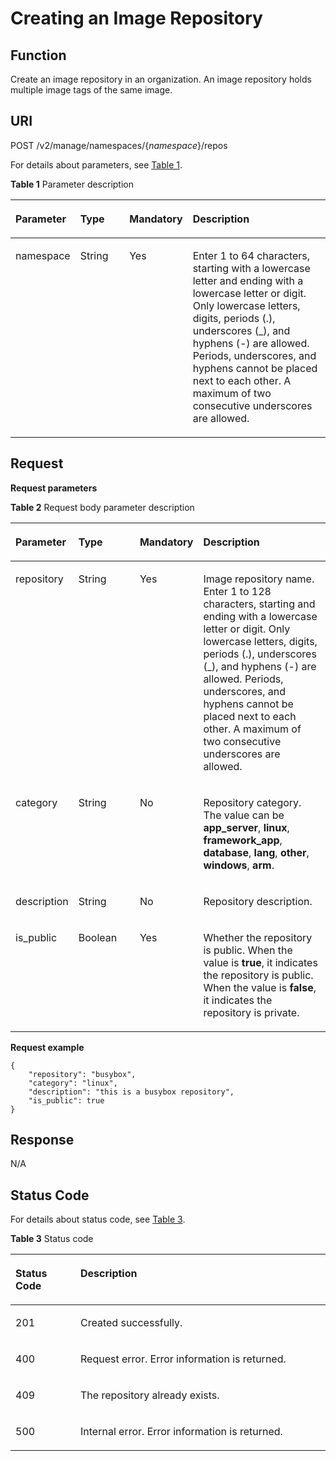 # Creating an Image Repository<a name="EN-US_TOPIC_0198655138"></a>

## Function<a name="section14905762191056"></a>

Create an image repository in an organization. An image repository holds multiple image tags of the same image.

## URI<a name="section10482810165331"></a>

POST /v2/manage/namespaces/\{_namespace_\}/repos

For details about parameters, see  [Table 1](#table155961192716).

**Table  1**  Parameter description

<a name="table155961192716"></a>
<table><thead align="left"><tr id="row66016114276"><th class="cellrowborder" valign="top" width="18.828117188281173%" id="mcps1.2.5.1.1"><p id="p1969191112717"><a name="p1969191112717"></a><a name="p1969191112717"></a>Parameter</p>
</th>
<th class="cellrowborder" valign="top" width="15.868413158684133%" id="mcps1.2.5.1.2"><p id="p14796031194218"><a name="p14796031194218"></a><a name="p14796031194218"></a>Type</p>
</th>
<th class="cellrowborder" valign="top" width="19.96800319968003%" id="mcps1.2.5.1.3"><p id="p1311119571031"><a name="p1311119571031"></a><a name="p1311119571031"></a>Mandatory</p>
</th>
<th class="cellrowborder" valign="top" width="45.33546645335467%" id="mcps1.2.5.1.4"><p id="p20214193316271"><a name="p20214193316271"></a><a name="p20214193316271"></a>Description</p>
</th>
</tr>
</thead>
<tbody><tr id="row12601115273"><td class="cellrowborder" valign="top" width="18.828117188281173%" headers="mcps1.2.5.1.1 "><p id="p8692191132719"><a name="p8692191132719"></a><a name="p8692191132719"></a>namespace</p>
</td>
<td class="cellrowborder" valign="top" width="15.868413158684133%" headers="mcps1.2.5.1.2 "><p id="p48011931194218"><a name="p48011931194218"></a><a name="p48011931194218"></a>String</p>
</td>
<td class="cellrowborder" valign="top" width="19.96800319968003%" headers="mcps1.2.5.1.3 "><p id="p1611814571310"><a name="p1611814571310"></a><a name="p1611814571310"></a>Yes</p>
</td>
<td class="cellrowborder" valign="top" width="45.33546645335467%" headers="mcps1.2.5.1.4 "><p id="p76671718914"><a name="p76671718914"></a><a name="p76671718914"></a>Enter 1 to 64 characters, starting with a lowercase letter and ending with a lowercase letter or digit. Only lowercase letters, digits, periods (.), underscores (_), and hyphens (-) are allowed. Periods, underscores, and hyphens cannot be placed next to each other. A maximum of two consecutive underscores are allowed.</p>
</td>
</tr>
</tbody>
</table>

## Request<a name="section3270966102931"></a>

**Request parameters**

**Table  2**  Request body parameter description

<a name="table11376833191926"></a>
<table><thead align="left"><tr id="row52628819191926"><th class="cellrowborder" valign="top" width="16.61%" id="mcps1.2.5.1.1"><p id="p35075914191926"><a name="p35075914191926"></a><a name="p35075914191926"></a>Parameter</p>
</th>
<th class="cellrowborder" valign="top" width="20.53%" id="mcps1.2.5.1.2"><p id="p15022419437"><a name="p15022419437"></a><a name="p15022419437"></a>Type</p>
</th>
<th class="cellrowborder" valign="top" width="19.38%" id="mcps1.2.5.1.3"><p id="p1450315424313"><a name="p1450315424313"></a><a name="p1450315424313"></a>Mandatory</p>
</th>
<th class="cellrowborder" valign="top" width="43.480000000000004%" id="mcps1.2.5.1.4"><p id="p8799102517581"><a name="p8799102517581"></a><a name="p8799102517581"></a>Description</p>
</th>
</tr>
</thead>
<tbody><tr id="row62468224193942"><td class="cellrowborder" valign="top" width="16.61%" headers="mcps1.2.5.1.1 "><p id="p26761358193942"><a name="p26761358193942"></a><a name="p26761358193942"></a>repository</p>
</td>
<td class="cellrowborder" valign="top" width="20.53%" headers="mcps1.2.5.1.2 "><p id="p105058419438"><a name="p105058419438"></a><a name="p105058419438"></a>String</p>
</td>
<td class="cellrowborder" valign="top" width="19.38%" headers="mcps1.2.5.1.3 "><p id="p10507114164313"><a name="p10507114164313"></a><a name="p10507114164313"></a>Yes</p>
</td>
<td class="cellrowborder" valign="top" width="43.480000000000004%" headers="mcps1.2.5.1.4 "><p id="p5626157663"><a name="p5626157663"></a><a name="p5626157663"></a>Image repository name. Enter 1 to 128 characters, starting and ending with a lowercase letter or digit. Only lowercase letters, digits, periods (.), underscores (_), and hyphens (-) are allowed. Periods, underscores, and hyphens cannot be placed next to each other. A maximum of two consecutive underscores are allowed.</p>
</td>
</tr>
<tr id="row51617974191926"><td class="cellrowborder" valign="top" width="16.61%" headers="mcps1.2.5.1.1 "><p id="p20306355191926"><a name="p20306355191926"></a><a name="p20306355191926"></a>category</p>
</td>
<td class="cellrowborder" valign="top" width="20.53%" headers="mcps1.2.5.1.2 "><p id="p2351162432"><a name="p2351162432"></a><a name="p2351162432"></a>String</p>
</td>
<td class="cellrowborder" valign="top" width="19.38%" headers="mcps1.2.5.1.3 "><p id="p81732214106"><a name="p81732214106"></a><a name="p81732214106"></a>No</p>
</td>
<td class="cellrowborder" valign="top" width="43.480000000000004%" headers="mcps1.2.5.1.4 "><p id="p14154153317228"><a name="p14154153317228"></a><a name="p14154153317228"></a>Repository category. The value can be <strong id="b118675141534"><a name="b118675141534"></a><a name="b118675141534"></a>app_server</strong>, <strong id="b13400131716534"><a name="b13400131716534"></a><a name="b13400131716534"></a>linux</strong>, <strong id="b107662025314"><a name="b107662025314"></a><a name="b107662025314"></a>framework_app</strong>, <strong id="b33461322195312"><a name="b33461322195312"></a><a name="b33461322195312"></a>database</strong>, <strong id="b67021924105318"><a name="b67021924105318"></a><a name="b67021924105318"></a>lang</strong>, <strong id="b119191926145315"><a name="b119191926145315"></a><a name="b119191926145315"></a>other</strong>, <strong id="b1043815291536"><a name="b1043815291536"></a><a name="b1043815291536"></a>windows</strong>, <strong id="b43503313536"><a name="b43503313536"></a><a name="b43503313536"></a>arm</strong>.</p>
</td>
</tr>
<tr id="row53129815191916"><td class="cellrowborder" valign="top" width="16.61%" headers="mcps1.2.5.1.1 "><p id="p8547791191916"><a name="p8547791191916"></a><a name="p8547791191916"></a>description</p>
</td>
<td class="cellrowborder" valign="top" width="20.53%" headers="mcps1.2.5.1.2 "><p id="p1989631624318"><a name="p1989631624318"></a><a name="p1989631624318"></a>String</p>
</td>
<td class="cellrowborder" valign="top" width="19.38%" headers="mcps1.2.5.1.3 "><p id="p174341428132912"><a name="p174341428132912"></a><a name="p174341428132912"></a>No</p>
</td>
<td class="cellrowborder" valign="top" width="43.480000000000004%" headers="mcps1.2.5.1.4 "><p id="p11800112545817"><a name="p11800112545817"></a><a name="p11800112545817"></a>Repository description.</p>
</td>
</tr>
<tr id="row3469276610418"><td class="cellrowborder" valign="top" width="16.61%" headers="mcps1.2.5.1.1 "><p id="p5865065310418"><a name="p5865065310418"></a><a name="p5865065310418"></a>is_public</p>
</td>
<td class="cellrowborder" valign="top" width="20.53%" headers="mcps1.2.5.1.2 "><p id="p471339810418"><a name="p471339810418"></a><a name="p471339810418"></a>Boolean</p>
</td>
<td class="cellrowborder" valign="top" width="19.38%" headers="mcps1.2.5.1.3 "><p id="p5904142612438"><a name="p5904142612438"></a><a name="p5904142612438"></a>Yes</p>
</td>
<td class="cellrowborder" valign="top" width="43.480000000000004%" headers="mcps1.2.5.1.4 "><p id="p810148165818"><a name="p810148165818"></a><a name="p810148165818"></a>Whether the repository is public. When the value is <strong id="b15625143419591"><a name="b15625143419591"></a><a name="b15625143419591"></a>true</strong>, it indicates the repository is public. When the value is <strong id="b163811859165710"><a name="b163811859165710"></a><a name="b163811859165710"></a>false</strong>, it indicates the repository is private.</p>
</td>
</tr>
</tbody>
</table>

**Request example**

```
{
    "repository": "busybox",
    "category": "linux",
    "description": "this is a busybox repository",
    "is_public": true
}
```

## Response<a name="section46271297104114"></a>

N/A

## Status Code<a name="section5365169104253"></a>

For details about status code, see  [Table 3](#table1537514248301).

**Table  3**  Status code

<a name="table1537514248301"></a>
<table><thead align="left"><tr id="row183751324163014"><th class="cellrowborder" valign="top" width="20.64%" id="mcps1.2.3.1.1"><p id="p1437512453016"><a name="p1437512453016"></a><a name="p1437512453016"></a>Status Code</p>
</th>
<th class="cellrowborder" valign="top" width="79.36%" id="mcps1.2.3.1.2"><p id="p23751724153018"><a name="p23751724153018"></a><a name="p23751724153018"></a>Description</p>
</th>
</tr>
</thead>
<tbody><tr id="row837511241306"><td class="cellrowborder" valign="top" width="20.64%" headers="mcps1.2.3.1.1 "><p id="p53752024103012"><a name="p53752024103012"></a><a name="p53752024103012"></a>201</p>
</td>
<td class="cellrowborder" valign="top" width="79.36%" headers="mcps1.2.3.1.2 "><p id="p5375162413308"><a name="p5375162413308"></a><a name="p5375162413308"></a>Created successfully.</p>
</td>
</tr>
<tr id="row13375142417305"><td class="cellrowborder" valign="top" width="20.64%" headers="mcps1.2.3.1.1 "><p id="p11375724133011"><a name="p11375724133011"></a><a name="p11375724133011"></a>400</p>
</td>
<td class="cellrowborder" valign="top" width="79.36%" headers="mcps1.2.3.1.2 "><p id="p13761324103020"><a name="p13761324103020"></a><a name="p13761324103020"></a>Request error. Error information is returned.</p>
</td>
</tr>
<tr id="row615125910308"><td class="cellrowborder" valign="top" width="20.64%" headers="mcps1.2.3.1.1 "><p id="p2015111596307"><a name="p2015111596307"></a><a name="p2015111596307"></a>409</p>
</td>
<td class="cellrowborder" valign="top" width="79.36%" headers="mcps1.2.3.1.2 "><p id="p1215115593304"><a name="p1215115593304"></a><a name="p1215115593304"></a>The repository already exists.</p>
</td>
</tr>
<tr id="row837612433016"><td class="cellrowborder" valign="top" width="20.64%" headers="mcps1.2.3.1.1 "><p id="p937619249301"><a name="p937619249301"></a><a name="p937619249301"></a>500</p>
</td>
<td class="cellrowborder" valign="top" width="79.36%" headers="mcps1.2.3.1.2 "><p id="p33761245309"><a name="p33761245309"></a><a name="p33761245309"></a>Internal error. Error information is returned.</p>
</td>
</tr>
</tbody>
</table>

